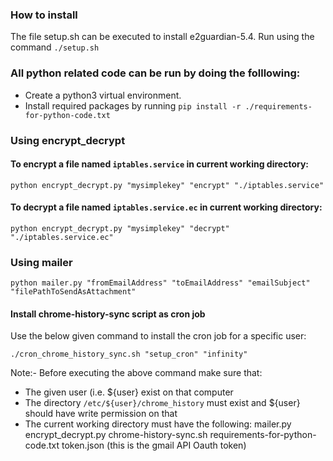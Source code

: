 ### How to install
The file setup.sh can be executed to install e2guardian-5.4.
Run using the command `./setup.sh`

### All python related code can be run by doing the folllowing:
* Create a python3 virtual environment.
* Install required packages by running `pip install -r ./requirements-for-python-code.txt`

### Using encrypt_decrypt
#### To encrypt a file named `iptables.service` in current working directory:
```shell
python encrypt_decrypt.py "mysimplekey" "encrypt" "./iptables.service"
```

#### To decrypt a file named `iptables.service.ec` in current working directory:
```shell
python encrypt_decrypt.py "mysimplekey" "decrypt" "./iptables.service.ec"
```

### Using mailer
```shell
python mailer.py "fromEmailAddress" "toEmailAddress" "emailSubject" "filePathToSendAsAttachment"
```

#### Install chrome-history-sync script as cron job
Use the below given command to install the cron job for a specific user:
```shell
./cron_chrome_history_sync.sh "setup_cron" "infinity"
```
Note:- Before executing the above command make sure that:
* The given user (i.e. ${user} exist on that computer
* The directory `/etc/${user}/chrome_history` must exist and ${user} should have write permission on that
* The current working directory must have the following:
mailer.py
encrypt_decrypt.py
chrome-history-sync.sh
requirements-for-python-code.txt
token.json (this is the gmail API Oauth token)
